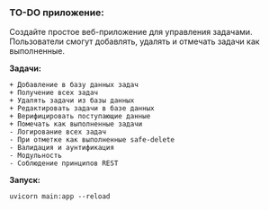 <h3><b>TO-DO приложение:</b></h3>

   Создайте простое веб-приложение для управления задачами.
   Пользователи смогут добавлять, удалять и отмечать задачи как выполненные.

<b>Задачи:</b>

    + Добавление в базу данных задач
    + Получение всех задач
    + Удалять задачи из базы данных
    + Редактировать задачи в базе данных
    + Верифицировать поступающие данные
    + Помечать как выполненные задачи
    - Логирование всех задач
    - При отметке как выполненные safe-delete
    - Валидация и аунтификация
    - Модульность
    - Соблюдение принципов REST

<b>Запуск:</b>

```uvicorn main:app --reload```

